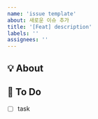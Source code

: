 ```yaml
---
name: 'issue template'
about: 새로운 이슈 추가
title: '[Feat] description'
labels: ''
assignees: ''
---
```


## 💡 About

<!--무엇에 관한 이슈인지 소개해주세요.-->

## 📝 To Do

- [ ] task
